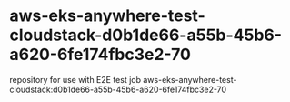 # aws-eks-anywhere-test-cloudstack-d0b1de66-a55b-45b6-a620-6fe174fbc3e2-70
repository for use with E2E test job aws-eks-anywhere-test-cloudstack:d0b1de66-a55b-45b6-a620-6fe174fbc3e2-70
